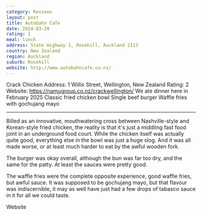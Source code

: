 ```yaml
---
category: Reviews
layout: post
title: Autobahn Cafe
date: 2024-03-20
rating: 1
meal: lunch
address: State Highway 1, Rosehill, Auckland 2113
country: New Zealand
region: Auckland
suburb: Rosehill
website: http://www.autobahncafe.co.nz/
---
```


Crack Chicken
Address: 1 Willis Street, Wellington, New Zealand
Rating: 2
Website: https://namugroup.co.nz/crackwellington/
We ate dinner here in February 2025
Classic fried chicken bowl
Single beef burger
Waffle fries with gochujang mayo

-----------------

Billed as an innovative, mouthwatering cross between Nashville-style and Korean-style fried chicken, the reality is that it's just a middling fast food joint in an underground food court. While the chicken itself was actually quite good, everything else in the bowl was just a huge slog. And it was all made worse, or at least much harder to eat by the awful wooden fork.

The burger was okay overall, although the bun was far too dry, and the same for the patty. At least the sauces were pretty good. 

The waffle fries were the complete opposite experience, good waffle fries, but awful sauce. It was supposed to be gochujang mayo, but that flavour was indiscernible, it may as well have just had a few drops of tabasco sauce in it for all we could taste.

Website